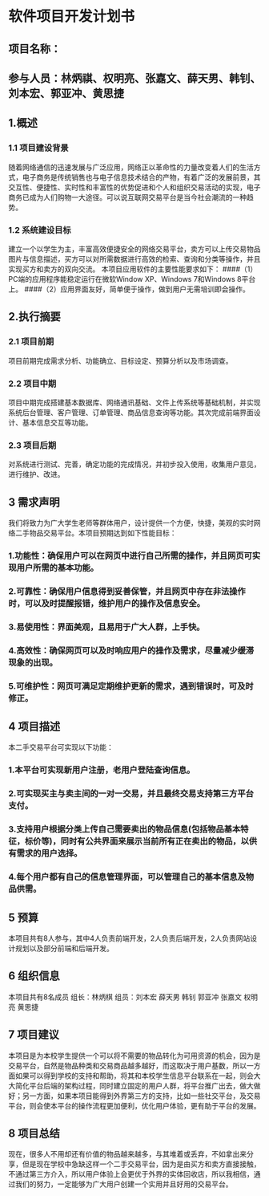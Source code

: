 # 软件项目开发计划书

## 项目名称：


## 参与人员：林炳祺、权明亮、张嘉文、薛天男、韩钊、刘本宏、郭亚冲、黄思捷

## 1.概述
### 1.1 项目建设背景
随着网络通信的迅速发展与广泛应用，网络正以革命性的力量改变着人们的生活方式，电子商务是传统销售也与电子信息技术结合的产物，有着广泛的发展前景，其交互性、便捷性、实时性和丰富性的优势促进和个人和组织交易活动的实现，电子商务已成为人们购物一大途径。可以说互联网交易平台是当今社会潮流的一种趋势。
### 1.2 系统建设目标
建立一个以学生为主，丰富高效便捷安全的网络交易平台，卖方可以上传交易物品图片与信息描述，买方可以对所需数据进行高效的检索、查询和分类等操作，并且实现买方和卖方的双向交流。
本项目应用软件的主要性能要求如下：
####（1） PC端的应用程序能稳定运行在微软Window XP、Windows 7和Windows  8平台上。 
####（2）应用界面友好，简单便于操作，做到用户无需培训即会操作。
## 2.执行摘要
### 2.1 项目前期
   项目前期完成需求分析、功能确立、目标设定、预算分析以及市场调查。
### 2.2 项目中期
   项目中期完成搭建基本数据库、网络通讯基础、文件上传系统等基础机制，并实现系统后台管理、客户管理、订单管理、商品信息查询等功能。其次完成前端界面设计、基本信息交互等功能。
### 2.3 项目后期
  对系统进行测试、完善，确定功能的完成情况，并初步投入使用，收集用户意见，进行维护、改进。
## 3 需求声明
我们将致力为广大学生老师等群体用户，设计提供一个方便，快捷，美观的实时网络二手物品交易平台。本项目预期达到如下性能目标：
### 1.功能性：确保用户可以在网页中进行自己所需的操作，并且网页可实现用户所需的基本功能。
### 2.可靠性：确保用户信息得到妥善保管，并且网页中存在非法操作时，可以及时提醒报错，维护用户的操作及信息安全。
### 3.易使用性：界面美观，且易用于广大人群，上手快。
### 4.高效性：确保网页可以及时响应用户的操作及需求，尽量减少缓滞现象的出现。
### 5.可维护性：网页可满足定期维护更新的需求，遇到错误时，可及时修正。
## 4 项目描述
本二手交易平台可实现以下功能：
### 1.本平台可实现新用户注册，老用户登陆查询信息。
### 2.可实现买主与卖主间的一对一交易，并且最终交易支持第三方平台支付。
### 3.支持用户根据分类上传自己需要卖出的物品信息(包括物品基本特征，标价等)，同时有公共界面来展示当前所有正在卖出的物品，以供有需求的用户选择。
### 4.每个用户都有自己的信息管理界面，可以管理自己的基本信息及物品供需。
## 5 预算
本项目共有8人参与，其中4人负责前端开发，2人负责后端开发，2人负责网站设计规划以及部分前端和后端开发。
## 6 组织信息
本项目共有8名成员
组长：林炳棋
组员：刘本宏 薛天男 韩钊 郭亚冲 张嘉文 权明亮 黄思捷
## 7 项目建议
本项目是为本校学生提供一个可以将不需要的物品转化为可用资源的机会，因为是交易平台，自然是物品种类和交易商品越多越好，而这取决于用户基数，所以一方面如果可以得到学校的支持和帮助，将其和本校学生信息平台联系在一起，则会大大简化平台后端的架构过程，同时建立固定的用户人群，将平台推广出去，做大做好；另一方面，如果本项目能得到外界第三方的支持，比如一些社交平台，及交易平台，则会使本平台的操作流程更加便利，优化用户体验，更有助于平台的发展。
##  8 项目总结
现在，很多人不用却还有价值的物品越来越多，与其堆着或丢弃，不如拿出来分享，但是现在学校中急缺这样一个二手交易平台，因为是由买方和卖方直接接触，不通过第三方介入，所以用户体验上会更优于外界的实体回收店，所以我相信，通过我们的努力，一定能够为广大用户创建一个实用并且好用的交易平台。
